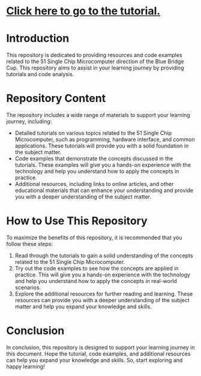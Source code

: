 # [Click here to go to the tutorial.](https://jefine.ml/2022/06/16/%E8%93%9D%E6%A1%A5%E6%9D%AF%E5%8D%95%E7%89%87%E6%9C%BA%E6%89%8B%E5%86%8C/)
# Introduction
This repository is dedicated to providing resources and code examples related to the 51 Single Chip Microcomputer direction of the Blue Bridge Cup. 
This repository aims to assist in your learning journey by providing tutorials and code analysis.
# Repository Content
The repository includes a wide range of materials to support your learning journey, including:

- Detailed tutorials on various topics related to the 51 Single Chip Microcomputer, such as programming, hardware interface, and common applications. These tutorials will provide you with a solid foundation in the subject matter.
- Code examples that demonstrate the concepts discussed in the tutorials. These examples will give you a hands-on experience with the technology and help you understand how to apply the concepts in practice.
- Additional resources, including links to online articles, and other educational materials that can enhance your understanding and provide you with a deeper understanding of the subject matter.

# How to Use This Repository
To maximize the benefits of this repository, it is recommended that you follow these steps:

1. Read through the tutorials to gain a solid understanding of the concepts related to the 51 Single Chip Microcomputer.
2. Try out the code examples to see how the concepts are applied in practice. This will give you a hands-on experience with the technology and help you understand how to apply the concepts in real-world scenarios.
3. Explore the additional resources for further reading and learning. These resources can provide you with a deeper understanding of the subject matter and help you expand your knowledge and skills.

# Conclusion
In conclusion, this repository is designed to support your learning journey in this document. 
Hope the tutorial, code examples, and additional resources can help you expand your knowledge and skills. 
So, start exploring and happy learning!
